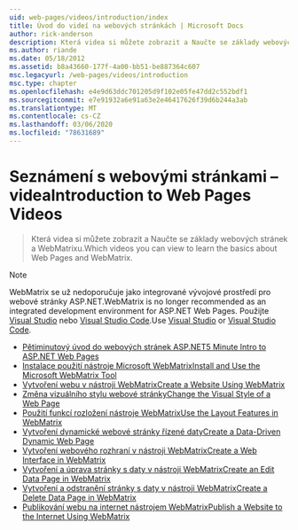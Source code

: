 ```yaml
---
uid: web-pages/videos/introduction/index
title: Úvod do videí na webových stránkách | Microsoft Docs
author: rick-anderson
description: Která videa si můžete zobrazit a Naučte se základy webových stránek a WebMatrixu.
ms.author: riande
ms.date: 05/18/2012
ms.assetid: b8a43660-177f-4a00-bb51-be887364c607
msc.legacyurl: /web-pages/videos/introduction
msc.type: chapter
ms.openlocfilehash: e4e9d63ddc701205d9f102e05fe47dd2c552bdf1
ms.sourcegitcommit: e7e91932a6e91a63e2e46417626f39d6b244a3ab
ms.translationtype: MT
ms.contentlocale: cs-CZ
ms.lasthandoff: 03/06/2020
ms.locfileid: "78631689"
---
```

# <a name="introduction-to-web-pages-videos"></a><span data-ttu-id="e1631-103">Seznámení s webovými stránkami – videa</span><span class="sxs-lookup"><span data-stu-id="e1631-103">Introduction to Web Pages Videos</span></span>

> <span data-ttu-id="e1631-104">Která videa si můžete zobrazit a Naučte se základy webových stránek a WebMatrixu.</span><span class="sxs-lookup"><span data-stu-id="e1631-104">Which videos you can view to learn the basics about Web Pages and WebMatrix.</span></span>

> [!NOTE] 
> <span data-ttu-id="e1631-105">WebMatrix se už nedoporučuje jako integrované vývojové prostředí pro webové stránky ASP.NET.</span><span class="sxs-lookup"><span data-stu-id="e1631-105">WebMatrix is no longer recommended as an integrated development environment for ASP.NET Web Pages.</span></span> <span data-ttu-id="e1631-106">Použijte [Visual Studio](xref:aspnet/web-pages/overview/getting-started/program-asp-net-web-pages-in-visual-studio) nebo [Visual Studio Code](https://code.visualstudio.com/).</span><span class="sxs-lookup"><span data-stu-id="e1631-106">Use [Visual Studio](xref:aspnet/web-pages/overview/getting-started/program-asp-net-web-pages-in-visual-studio) or [Visual Studio Code](https://code.visualstudio.com/).</span></span>

- [<span data-ttu-id="e1631-107">Pětiminutový úvod do webových stránek ASP.NET</span><span class="sxs-lookup"><span data-stu-id="e1631-107">5 Minute Intro to ASP.NET Web Pages</span></span>](5-minute-introduction-to-aspnet-web-pages.md)
- [<span data-ttu-id="e1631-108">Instalace použití nástroje Microsoft WebMatrix</span><span class="sxs-lookup"><span data-stu-id="e1631-108">Install and Use the Microsoft WebMatrix Tool</span></span>](install-and-use-the-microsoft-webmatrix-tool.md)
- [<span data-ttu-id="e1631-109">Vytvoření webu v nástroji WebMatrix</span><span class="sxs-lookup"><span data-stu-id="e1631-109">Create a Website Using WebMatrix</span></span>](create-a-website-using-webmatrix.md)
- [<span data-ttu-id="e1631-110">Změna vizuálního stylu webové stránky</span><span class="sxs-lookup"><span data-stu-id="e1631-110">Change the Visual Style of a Web Page</span></span>](change-the-visual-style-of-a-web-page.md)
- [<span data-ttu-id="e1631-111">Použití funkcí rozložení nástroje WebMatrix</span><span class="sxs-lookup"><span data-stu-id="e1631-111">Use the Layout Features in WebMatrix</span></span>](use-the-layout-features-in-webmatrix.md)
- [<span data-ttu-id="e1631-112">Vytvoření dynamické webové stránky řízené daty</span><span class="sxs-lookup"><span data-stu-id="e1631-112">Create a Data-Driven Dynamic Web Page</span></span>](create-a-data-driven-dynamic-web-page.md)
- [<span data-ttu-id="e1631-113">Vytvoření webového rozhraní v nástroji WebMatrix</span><span class="sxs-lookup"><span data-stu-id="e1631-113">Create a Web Interface in WebMatrix</span></span>](create-a-web-interface-in-webmatrix.md)
- [<span data-ttu-id="e1631-114">Vytvoření a úprava stránky s daty v nástroji WebMatrix</span><span class="sxs-lookup"><span data-stu-id="e1631-114">Create an Edit Data Page in WebMatrix</span></span>](create-an-edit-data-page-in-webmatrix.md)
- [<span data-ttu-id="e1631-115">Vytvoření a odstranění stránky s daty v nástroji WebMatrix</span><span class="sxs-lookup"><span data-stu-id="e1631-115">Create a Delete Data Page in WebMatrix</span></span>](create-a-delete-data-page-in-webmatrix.md)
- [<span data-ttu-id="e1631-116">Publikování webu na internet nástrojem WebMatrix</span><span class="sxs-lookup"><span data-stu-id="e1631-116">Publish a Website to the Internet Using WebMatrix</span></span>](publish-a-website-to-the-internet-using-webmatrix.md)
